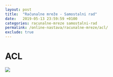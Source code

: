 ```yaml
---
layout: post
title:  "Računalne mreže - Samostalni rad"
date:   2019-05-13 23:59:59 +0100
categories: racunalne-mreze samostalni-rad
permalink: /online-nastava/racunalne-mreze/acl/
exclude: true
---
```


# ACL

<img src="https://drive.google.com/uc?export=view&id=1W4tezomaZLC20xQww7x2RY4nG-natNig">